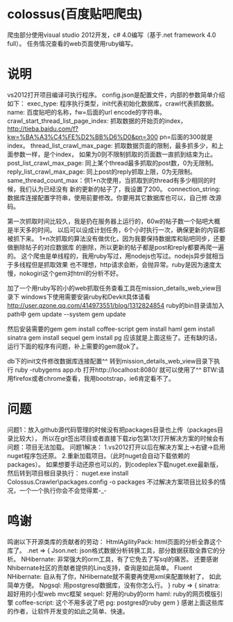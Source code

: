 colossus(百度贴吧爬虫)
========
爬虫部分使用visual studio 2012开发，c# 4.0编写（基于.net framework 4.0 full）。
任务情况查看的web页面使用ruby编写。

说明
========
vs2012打开项目编译可执行程序。
config.json是配置文件，内部的参数简单介绍如下：
exec_type: 程序执行类型，init代表初始化数据库，crawl代表抓数据。
name: 百度贴吧的名称，fw=后面的url encode的字符串。
crawl_start_thread_list_page_index: 抓取数据的开始页的index，
http://tieba.baidu.com/f?kw=%BA%A3%C4%FE%D2%BB%D6%D0&pn=300 pn=后面的300就是index。
thread_list_crawl_max_page: 抓取数据页面的限制，最多抓多少，和上面参数一样，是个index，
如果为0则不限制抓取的页面数一直抓到结束为止。
post_list_crawl_max_page: 同上某个thread最多抓取的post数，0为无限制。
reply_list_crawl_max_page: 同上post的reply抓取上限，0为无限制。
same_thread_count_max：供1+n次使用，当抓取到的thread有多少相同的时候，我们认为已经没有
新的更新的帖子了，我设置了200。
connection_string: 数据库连接配置字符串，使用前要修改。你要用其它数据库也可以，自己修
改源码。

第一次抓取时间比较久，我是扔在服务器上运行的，60w的帖子数一个贴吧大概是半天多的时间。
以后可以设成计划任务，6个小时执行一次，确保更新的内容都被抓下来。
1+n次抓取的算法没有做优化，因为我要保持数据库和贴吧同步，还要做删除帖子的对应数据库
的删除，所以更新的帖子都是post和reply都要再爬一遍的。
这个爬虫是单线程的，我用ruby写过，用nodejs也写过。nodejs异步就相当于多线程但是抓取效果
也不理想，http请求会断，会抛异常。ruby是因为速度太慢，nokogiri这个gem对html的分析不好。

加了一个用ruby写的小的web抓取任务查看工具在mission_details_web_view目录下
windows下使用需要安装ruby和Devkit具体请看
http://user.qzone.qq.com/414973551/blog/1312824854
ruby的bin目录请加入path中
gem update --system
gem update

然后安装需要的gem
gem install coffee-script
gem install haml
gem install sinatra
gem install sequel
gem install pg
应该就是上面这些了。还有缺的话，运行下面的程序有问题，补上需要的gem就ok了。

db下的init文件修改数据库连接配置^^
转到mission_details_web_view目录下执行 ruby -rubygems app.rb
打开http://localhost:8080/ 就可以使用了^^
BTW:请用firefox或者chrome查看，我用bootstrap，ie6肯定看不了。

问题
========
问题1：放入github源代码管理的时候没有把packages目录也上传（packages目录比较大），
所以在git签出项目或者直接下载zip包第1次打开解决方案的时候会有问题：项目无法加载。
问题1解决：
1.vs2012打开以后在解决方案上->右键->启用nuget程序包还原。
2.重新加载项目。（此时nuget会自动下载依赖的packages）。
如果想要手动还原也可以的，到codeplex下载nuget.exe最新版，然后转到项目根目录执行：
nuget.exe install Colossus.Crawler\packages.config -o packages
不过解决方案项目比较多的情况，一个一个执行你会不会觉得累-_-

鸣谢
========
鸣谢以下开源类库的贡献者的劳动：
HtmlAgilityPack: html页面的分析全靠这个库了。
.net => {
Json.net: json格式数据分析转换工具，部分数据获取全靠它的分析。
NHibernate: 非常强大的orm工具，有了它免去了写sql的痛苦。
            还要感谢Nhibernate社区的贡献者提供的Linq支持，查询是如此简单。
Fluent NHibernate: 自从有了你，NHibernate就不需要再使用xml来配置映射了，
                   如此简单方便。
Npgsql: 用postgresql数据库，没有你怎么行。
}
ruby => {
sinatra: 超好用的小型web mvc框架
sequel: 好用的ruby的orm
haml: ruby的网页模版引擎
coffee-script: 这个不用多说了吧
pg: postgres的ruby gem
}
感谢上面这些库的作者，让软件开发变的如此之简单、快速。



